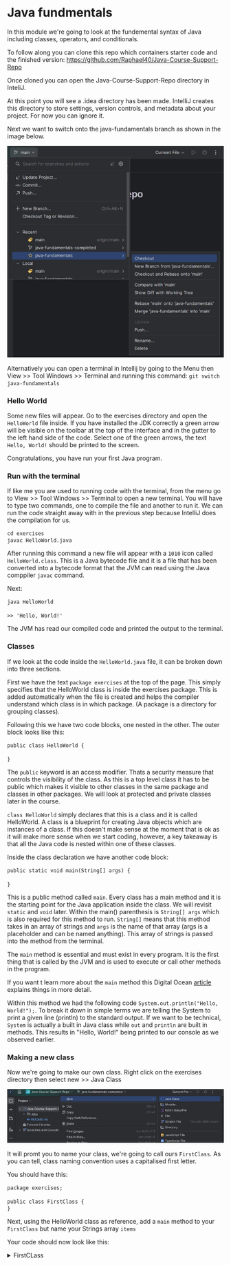 # Java fundmentals

In this module we're going to look at the fundemental syntax of Java including classes, operators, and conditionals.

To follow along you can clone this repo which containers starter code and the finished version:
https://github.com/Raphael40/Java-Course-Support-Repo

Once cloned you can open the Java-Course-Support-Repo directory in InteliJ.

At this point you will see a .idea directory has been made. IntelliJ creates this directory to store settings, version controls, and metadata about your project. For now you can ignore it.

Next we want to switch onto the java-fundamentals branch as shown in the image below.

![checkout](images/Java-checkout.JPG)

Alternatively you can open a terminal in Intellij by going to the Menu then View >> Tool Windows >> Terminal and running this command: `git switch java-fundamentals`

### Hello World

Some new files will appear. Go to the exercises directory and open the `HelloWorld` file inside. If you have installed the JDK correctly a green arrow will be visible on the toolbar at the top of the interface and in the gutter to the left hand side of the code. Select one of the green arrows, the text `Hello, World!` should be printed to the screen.

Congratulations, you have run your first Java program.

### Run with the terminal

If like me you are used to running code with the terminal, from the menu go to View >> Tool Windows >> Terminal to open a new terminal. You will have to type two commands, one to compile the file and another to run it. We can run the code straight away with in the previous step because IntelliJ does the compilation for us.

```
cd exercises
javac HelloWorld.java
```

After running this command a new file will appear with a `1010` icon called `HelloWorld.class`. This is a Java bytecode file and it is a file that has been converted into a bytecode format that the JVM can read using the Java comppiler `javac` command.

Next:

```
java HelloWorld

>> 'Hello, World!'
```

The JVM has read our compiled code and printed the output to the terminal.

### Classes

If we look at the code inside the `HelloWorld.java` file, it can be broken down into three sections.

First we have the text `package exercises` at the top of the page. This simply specifies that the HelloWorld class is inside the exercises package. This is added automatically when the file is created and helps the compiler understand which class is in which package. (A package is a directory for grouping classes).

Following this we have two code blocks, one nested in the other. The outer block looks like this:

```
public class HelloWorld {

}
```

The `public` keyword is an access modifier. Thats a security measure that controls the visibility of the class. As this is a top level class it has to be public which makes it visible to other classes in the same package and classes in other packages. We will look at protected and private classes later in the course.

`class HelloWorld` simply declares that this is a class and it is called HelloWorld. A class is a blueprint for creating Java objects which are instances of a class. If this doesn't make sense at the moment that is ok as it will make more sense when we start coding, however, a key takeaway is that all the Java code is nested within one of these classes.

Inside the class declaration we have another code block:

```
public static void main(String[] args) {

}
```

This is a public method called `main`. Every class has a main method and it is the starting point for the Java application inside the class. We will revisit `static` and `void` later. Within the main() parenthesis is `String[] args` which is also required for this method to run. `String[]` means that this method takes in an array of strings and `args` is the name of that array (args is a placeholder and can be named anything). This array of strings is passed into the method from the terminal.

The `main` method is essential and must exist in every program. It is the first thing that is called by the JVM and is used to execute or call other methods in the program.

If you want t learn more about the `main` method this Digital Ocean [article](https://www.digitalocean.com/community/tutorials/public-static-void-main-string-args-java-main-method) explains things in more detail.

Within this method we had the following code `System.out.println("Hello, World!");`. To break it down in simple terms we are telling the System to print a given line (println) to the standard output. If we want to be technical, `System` is actually a built in Java class while `out` and `println` are built in methods. This results in "Hello, World!" being printed to our console as we observed earlier.

### Making a new class

Now we're going to make our own class. Right click on the exercises directory then select new >> Java Class

![class](images/Java-class.JPG)

It will promt you to name your class, we're going to call ours `FirstClass`. As you can tell, class naming convention uses a capitalised first letter.

You should have this:

```
package exercises;

public class FirstClass {
}
```

Next, using the HelloWorld class as reference, add a `main` method to your `FirstClass` but name your Strings array `items`

Your code should now look like this:

<details>
<summary>FirstCLass</summary>

```
public class FirstClass {
    public static void main(String[] items) {

    }
}
```

</details>
